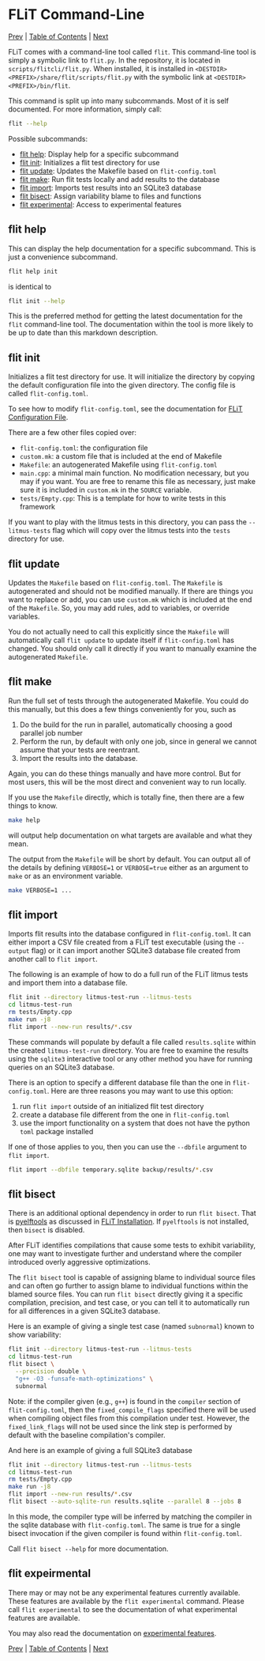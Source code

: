 # FLiT Command-Line

[Prev](litmus-tests.md)
|
[Table of Contents](README.md)
|
[Next](flit-configuration-file.md)

FLiT comes with a command-line tool called `flit`.  This command-line tool is
simply a symbolic link to `flit.py`.  In the repository, it is located in
`scripts/flitcli/flit.py`.  When installed, it is installed in
`<DESTDIR><PREFIX>/share/flit/scripts/flit.py` with the symbolic link at
`<DESTDIR><PREFIX>/bin/flit`.

This command is split up into many subcommands.  Most of it is self documented.
For more information, simply call:

```bash
flit --help
```

Possible subcommands:

* [flit help](#flit-help): Display help for a specific subcommand
* [flit init](#flit-init): Initializes a flit test directory for use
* [flit update](#flit-update): Updates the Makefile based on `flit-config.toml`
* [flit make](#flit-make): Run flit tests locally and add results to the database
* [flit import](#flit-import): Imports test results into an SQLite3 database
* [flit bisect](#flit-bisect): Assign variability blame to files and functions
* [flit experimental](#flit-experimental): Access to experimental features

## flit help

This can display the help documentation for a specific subcommand.  This is
just a convenience subcommand.

```bash
flit help init
```

is identical to

```bash
flit init --help
```

This is the preferred method for getting the latest documentation for the
`flit` command-line tool.  The documentation within the tool is more likely to
be up to date than this markdown description.

## flit init

Initializes a flit test directory for use. It will initialize the directory by
copying the default configuration file into the given directory. The config file
is called `flit-config.toml`.

To see how to modify `flit-config.toml`, see the documentation for [FLiT
Configuration File](flit-configuration-file.md).

There are a few other files copied over:

* `flit-config.toml`: the configuration file
* `custom.mk`: a custom file that is included at the end of Makefile
* `Makefile`: an autogenerated Makefile using `flit-config.toml`
* `main.cpp`: a minimal main function.  No modification necessary, but you may
  if you want.  You are free to rename this file as necessary, just make sure
  it is included in `custom.mk` in the `SOURCE` variable.
* `tests/Empty.cpp`: This is a template for how to write tests in this
  framework

If you want to play with the litmus tests in this directory, you can pass the
`--litmus-tests` flag which will copy over the litmus tests into the `tests`
directory for use.

## flit update

Updates the `Makefile` based on `flit-config.toml`. The `Makefile` is
autogenerated and should not be modified manually. If there are things you want
to replace or add, you can use `custom.mk` which is included at the end of the
`Makefile`.  So, you may add rules, add to variables, or override variables.

You do not actually need to call this explicitly since the `Makefile` will
automatically call `flit update` to update itself if `flit-config.toml` has
changed.  You should only call it directly if you want to manually examine the
autogenerated `Makefile`.

## flit make

Run the full set of tests through the autogenerated Makefile.  You could do
this manually, but this does a few things conveniently for you, such as

1. Do the build for the run in parallel, automatically choosing a good parallel
   job number
2. Perform the run, by default with only one job, since in general we cannot
   assume that your tests are reentrant.
3. Import the results into the database.

Again, you can do these things manually and have more control.  But for most
users, this will be the most direct and convenient way to run locally.

If you use the `Makefile` directly, which is totally fine, then there are a few
things to know.

```bash
make help
```

will output help documentation on what targets are available and what they mean.

The output from the `Makefile` will be short by default.  You can output all of
the details by defining `VERBOSE=1` or `VERBOSE=true` either as an argument to
`make` or as an environment variable.

```bash
make VERBOSE=1 ...
```

## flit import

Imports flit results into the database configured in `flit-config.toml`.  It
can either import a CSV file created from a FLiT test executable (using the
`--output` flag) or it can import another SQLite3 database file created from
another call to `flit import`.

The following is an example of how to do a full run of the FLiT litmus tests
and import them into a database file.

```bash
flit init --directory litmus-test-run --litmus-tests
cd litmus-test-run
rm tests/Empty.cpp
make run -j8
flit import --new-run results/*.csv
```

These commands will populate by default a file called `results.sqlite` within
the created `litmus-test-run` directory.  You are free to examine the results
using the `sqlite3` interactive tool or any other method you have for running
queries on an SQLite3 database.

There is an option to specify a different database file than the one in
`flit-config.toml`.  Here are three reasons you may want to use this option:

1. run `flit import` outside of an initialized flit test directory
2. create a database file different from the one in `flit-config.toml`
3. use the import functionality on a system that does not have the python
   `toml` package installed

If one of those applies to you, then you can use the `--dbfile` argument to
`flit import`.

```bash
flit import --dbfile temporary.sqlite backup/results/*.csv
```

## flit bisect

There is an additional optional dependency in order to run `flit bisect`.  That
is [pyelftools](https://github.com/eliben/pyelftools) as discussed in [FLiT
Installation](installation.md).  If `pyelftools` is not installed, then
`bisect` is disabled.

After FLiT identifies compilations that cause some tests to exhibit
variability, one may want to investigate further and understand where the
compiler introduced overly aggressive optimizations.

The `flit bisect` tool is capable of assigning blame to individual source files
and can often go further to assign blame to individual functions within the
blamed source files.  You can run `flit bisect` directly giving it a specific
compilation, precision, and test case, or you can tell it to automatically run
for all differences in a given SQLite3 database.

Here is an example of giving a single test case (named `subnormal`) known to
show variability:

```bash
flit init --directory litmus-test-run --litmus-tests
cd litmus-test-run
flit bisect \
  --precision double \
  "g++ -O3 -funsafe-math-optimizations" \
  subnormal
```

Note: if the compiler given (e.g., `g++`) is found in the `compiler` section of
`flit-config.toml`, then the `fixed_compile_flags` specified there will be used
when compiling object files from this compilation under test.  However, the
`fixed_link_flags` will not be used since the link step is performed by default
with the baseline compilation's compiler.

And here is an example of giving a full SQLite3 database

```bash
flit init --directory litmus-test-run --litmus-tests
cd litmus-test-run
rm tests/Empty.cpp
make run -j8
flit import --new-run results/*.csv
flit bisect --auto-sqlite-run results.sqlite --parallel 8 --jobs 8
```

In this mode, the compiler type will be inferred by matching the compiler in
the sqlite database with `flit-config.toml`.  The same is true for a single
bisect invocation if the given compiler is found within `flit-config.toml`.

Call `flit bisect --help` for more documentation.


## flit expeirmental

There may or may not be any experimental features currently available.  These
features are available by the `flit experimental` command.  Please call `flit
experimental` to see the documentation of what experimental features are
available.

You may also read the documentation on
[experimental features](experimental-features.md).


[Prev](litmus-tests.md)
|
[Table of Contents](README.md)
|
[Next](flit-configuration-file.md)

